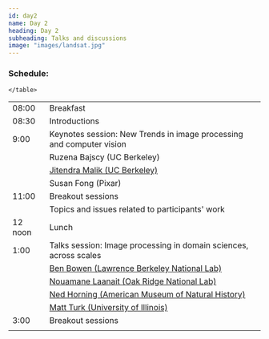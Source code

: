 ```yaml
---
id: day2
name: Day 2
heading: Day 2
subheading: Talks and discussions
image: "images/landsat.jpg"
---
```



<h3>Schedule:</h3>
<div class="row">
  <div class="col-md-6">
    <table class="table table-striped">
      <tr> <td>08:00</td> <td>Breakfast</td></tr>
      <tr> <td>08:30</td> <td>Introductions</td></tr>
      <tr> <td>9:00</td> <td>Keynotes session: New Trends in image processing and computer vision</td> </tr>
      <tr> <td></td> <td>Ruzena Bajscy (UC Berkeley)</td> </tr>
      <tr> <td></td> <td><a href="http://www.cs.berkeley.edu/~malik/">Jitendra Malik (UC Berkeley)</a></td> </tr>
      <tr> <td></td> <td>Susan Fong (Pixar)</td> </tr>
      <tr> <td>11:00</td> <td>Breakout sessions</td></tr>
      <tr> <td></td> <td>Topics and issues related to participants' work</td> </tr>
      <tr> <td>12 noon</td> <td>Lunch</td> </tr>
      <tr> <td>1:00 </td> <td>Talks session: Image processing in domain sciences, across scales</td> </tr>
      <tr> <td></td> <td><a href="https://openmsi.nersc.gov/openmsi/client/about.html">Ben Bowen (Lawrence Berkeley National Lab)</a></td> </tr>
      <tr> <td></td> <td><a href="http://cnms.ornl.gov/contact_us/LAANAIT_Nouamane.pdf">Nouamane Laanait (Oak Ridge National Lab)</a></td> </tr>
      <tr> <td></td> <td><a href="http://www.amnh.org/our-research/staff-directory/ned-horning">Ned Horning (American Museum of Natural History)</a></td> </tr>
      <tr> <td></td> <td><a href="http://www.astro.illinois.edu/people/mjturk">Matt Turk (University of Illinois)</a></td> </tr>
      <tr><td>3:00</td> <td>Breakout sessions</td></tr>
      <t> <td></td> <td></td></tr>

    </table>
  </div>
<!--

3 - 4 : breakout

4 - 4:30 - afternoon break (with beer?)

4:30 -  5:30 : lightning talks (with drinks?)

6 - ??? evening event (dinner and stuff)
-->
